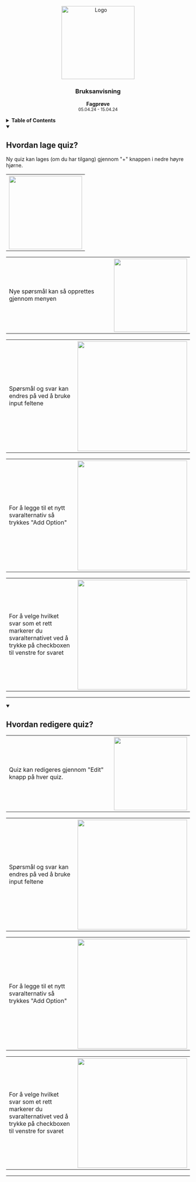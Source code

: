 <div align="center">
  <a href="https://github.com/ArvidWedtstein/Fagproove">
    <img src="https://content.energage.com/company-images/SE45893/SE45893_logo_orig.png" alt="Logo" width="200" height="200">
  </a>

  <h3 align="center">Bruksanvisning</h3>

  <p align="center">
    <b>Fagprøve</b>
    <br />
    <sub>05.04.24 - 15.04.24</sub>
  </p>
</div>

<details>
  <summary>
    <b>Table of Contents</b>
  </summary>
  <ol>
    <li>
      <a href="#hvordan-lage-quiz">Hvordan lage ny quiz?</a>
    </li>
    
  </ol>
</details>

<details open>
  <summary>
    <h2>Hvordan lage quiz?</h2>
  </summary>
  <p>
    Ny quiz kan lages (om du har tilgang) gjennom "+" knappen i nedre høyre hjørne.
  </p>
  <table>
    <th><img src="https://github.com/ArvidWedtstein/Fagproove/assets/71834553/1655d195-ccd9-4a80-a246-5ad94ef445f4" width="200"></th>
  </table>
  <table>
    <tr>
      <td>Nye spørsmål kan så opprettes gjennom menyen</td>
      <th><img src="https://github.com/ArvidWedtstein/Fagproove/assets/71834553/2e28d8a9-bbe0-4b25-9ce2-0504e0391631" width="200"></th> 
    </tr>
  </table>
   <table>
     <td>Spørsmål og svar kan endres på ved å bruke input feltene</td>
    <th><img src="https://github.com/ArvidWedtstein/Fagproove/assets/71834553/8b190b5c-f1c0-42cf-8cc3-4c7083cd0f79" width="300"></th>
  </table>
   <table>
     <td>For å legge til et nytt svaralternativ så trykkes "Add Option"</td>
    <th><img src="https://github.com/ArvidWedtstein/Fagproove/assets/71834553/ec132daf-06ed-4cf1-85db-52bed1f44f11" width="300"></th>
  </table>
  <table>
     <tr>
       <td>For å velge hvilket svar som et rett markerer du svaralternativet ved å trykke på checkboxen til venstre for svaret</td>
       <th><img src="https://github.com/ArvidWedtstein/Fagproove/assets/71834553/71fd4357-6f61-40a8-a03e-d50b14b9a712" width="300"></th>
     </tr>
  </table>
  <hr>
</details>


<details open>
  <summary>
    <h2>Hvordan redigere quiz?</h2>
  </summary>
  <table>
    <td>Quiz kan redigeres gjennom "Edit" knapp på hver quiz.</td>
    <th><img src="https://github.com/ArvidWedtstein/Fagproove/assets/71834553/474d86da-5671-452a-885a-e3581292527d" width="200"></th>
  </table>
   <table>
     <td>Spørsmål og svar kan endres på ved å bruke input feltene</td>
    <th><img src="https://github.com/ArvidWedtstein/Fagproove/assets/71834553/8b190b5c-f1c0-42cf-8cc3-4c7083cd0f79" width="300"></th>
  </table>
   <table>
     <td>For å legge til et nytt svaralternativ så trykkes "Add Option"</td>
    <th><img src="https://github.com/ArvidWedtstein/Fagproove/assets/71834553/ec132daf-06ed-4cf1-85db-52bed1f44f11" width="300"></th>
  </table>
  <table>
     <tr>
       <td>For å velge hvilket svar som et rett markerer du svaralternativet ved å trykke på checkboxen til venstre for svaret</td>
       <th><img src="https://github.com/ArvidWedtstein/Fagproove/assets/71834553/71fd4357-6f61-40a8-a03e-d50b14b9a712" width="300"></th>
     </tr>
  </table>
  <hr>
</details>



